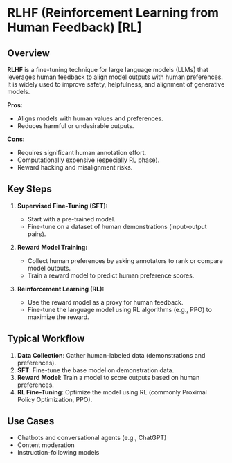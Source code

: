 # RLHF (Reinforcement Learning from Human Feedback) [RL]

## Overview

**RLHF** is a fine-tuning technique for large language models (LLMs) that leverages human feedback to align model outputs with human preferences.
It is widely used to improve safety, helpfulness, and alignment of generative models.

**Pros:**

- Aligns models with human values and preferences.
- Reduces harmful or undesirable outputs.

**Cons:**

- Requires significant human annotation effort.
- Computationally expensive (especially RL phase).
- Reward hacking and misalignment risks.

## Key Steps

1. **Supervised Fine-Tuning (SFT):**
   - Start with a pre-trained model.
   - Fine-tune on a dataset of human demonstrations (input-output pairs).

2. **Reward Model Training:**
   - Collect human preferences by asking annotators to rank or compare model outputs.
   - Train a reward model to predict human preference scores.

3. **Reinforcement Learning (RL):**
   - Use the reward model as a proxy for human feedback.
   - Fine-tune the language model using RL algorithms (e.g., PPO) to maximize the reward.

## Typical Workflow

1. **Data Collection**: Gather human-labeled data (demonstrations and preferences).
2. **SFT**: Fine-tune the base model on demonstration data.
3. **Reward Model**: Train a model to score outputs based on human preferences.
4. **RL Fine-Tuning**: Optimize the model using RL (commonly Proximal Policy Optimization, PPO).

## Use Cases

- Chatbots and conversational agents (e.g., ChatGPT)
- Content moderation
- Instruction-following models
